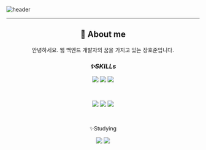 
![header](https://capsule-render.vercel.app/api?type=waving&color=gradient&height=350&section=header&text=JangHoJun%20&fontSize=70)

<hr/>

<div align="center">

## 🚀 About me 
<p>안녕하세요. 웹 백엔드 개발자의 꿈을 가지고 있는 장호준입니다. <br>

 ### _**<p align = "center">✨SKILLs</p>**_

<p align="center">
    <img src = "https://img.shields.io/badge/-java-007396?style=flat-square&logo=Java&logoColor=white">
    <img src = "https://img.shields.io/badge/-spring_boot-6DB33F?style=flat-square&logo=Springboot&logoColor=white">
    <img src = "https://img.shields.io/badge/-mysql-4479A1?style=flat-square&logo=Mysql&logoColor=white">
</p>

<br>

<p align="center">
    <img src = "https://img.shields.io/badge/-git-F05032?style=flat-square&logo=Git&logoColor=white"> 
    <img src = "https://img.shields.io/badge/-eclipse-2C2255?style=flat-square&logo=Eclipse IDE&logoColor=white">
    <img src = "https://img.shields.io/badge/-inteliJ-000000?style=flat-square&logo=IntelliJ IDEA&logoColor=white">
</p>
 
 <br>
<p align = "center">✨Studying</p>
 
<p align="center">
<img src = "https://img.shields.io/badge/-docker-4479A1?style=flat-square&logo=Docker&logoColor=white">
<img src = "https://img.shields.io/badge/-spring-6DB33F?style=flat-square&logo=Spring&logoColor=white">
</p>


<!--
**ho-jun97/ho-jun97** is a ✨ _special_ ✨ repository because its `README.md` (this file) appears on your GitHub profile.

Here are some ideas to get you started:

- 🔭 I’m currently working on ...
- 🌱 I’m currently learning ...
- 👯 I’m looking to collaborate on ...
- 🤔 I’m looking for help with ...
- 💬 Ask me about ...
- 📫 How to reach me: ...
- 😄 Pronouns: ...
- ⚡ Fun fact: ...
-->
